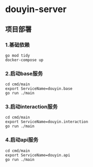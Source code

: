 # douyin-server
## 项目部署
### 1.基础依赖
```shell
go mod tidy
docker-compose up
```

### 2.启动base服务
```shell
cd cmd/main
export ServiceName=douyin.base
go run ./main
```

### 3.启动interaction服务
```shell
cd cmd/main
export ServiceName=douyin.interaction
go run ./main
```

### 4.启动api服务
```shell
cd cmd/main
export ServiceName=douyin.api
go run ./main
```